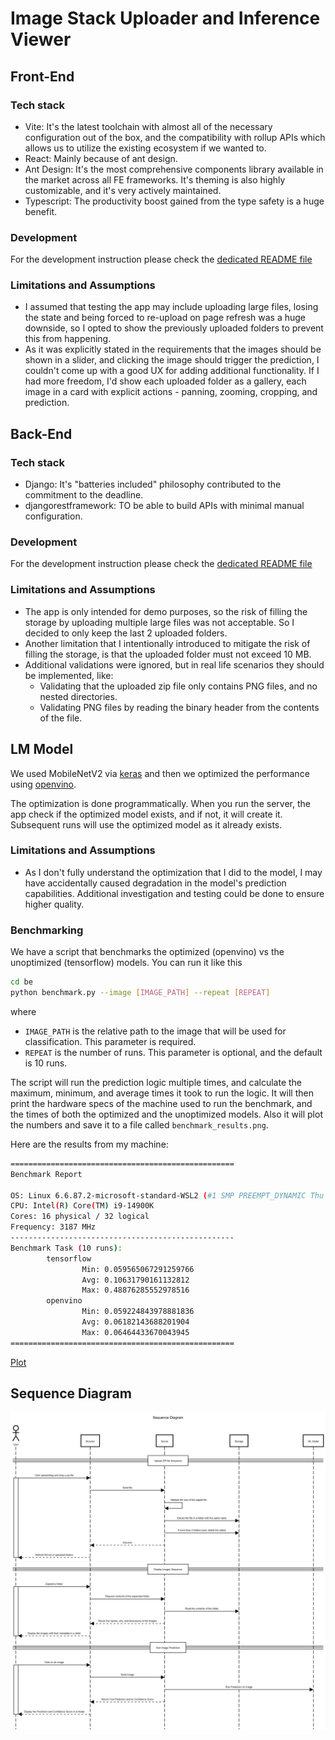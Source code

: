 # Image Stack Uploader and Inference Viewer

## Front-End

### Tech stack

- Vite: It's the latest toolchain with almost all of the necessary configuration out of the box, and the compatibility with rollup APIs which allows us to utilize the existing ecosystem if we wanted to.
- React: Mainly because of ant design.
- Ant Design: It's the most comprehensive components library available in the market across all FE frameworks. It's theming is also highly customizable, and it's very actively maintained.
- Typescript: The productivity boost gained from the type safety is a huge benefit.

### Development

For the development instruction please check the [dedicated README file](/fe/README.md)

### Limitations and Assumptions

- I assumed that testing the app may include uploading large files, losing the state and being forced to re-upload on page refresh was a huge downside, so I opted to show the previously uploaded folders to prevent this from happening.
- As it was explicitly stated in the requirements that the images should be shown in a slider, and clicking the image should trigger the prediction, I couldn't come up with a good UX for adding additional functionality. If I had more freedom, I'd show each uploaded folder as a gallery, each image in a card with explicit actions - panning, zooming, cropping, and prediction.

## Back-End

### Tech stack

- Django: It's "batteries included" philosophy contributed to the commitment to the deadline.
- djangorestframework: TO be able to build APIs with minimal manual configuration.

### Development

For the development instruction please check the [dedicated README file](/be/README.md)

### Limitations and Assumptions

- The app is only intended for demo purposes, so the risk of filling the storage by uploading multiple large files was not acceptable. So I decided to only keep the last 2 uploaded folders.
- Another limitation that I intentionally introduced to mitigate the risk of filling the storage, is that the uploaded folder must not exceed 10 MB.
- Additional validations were ignored, but in real life scenarios they should be implemented, like:
  - Validating that the uploaded zip file only contains PNG files, and no nested directories.
  - Validating PNG files by reading the binary header from the contents of the file.

## LM Model

We used MobileNetV2 via [keras](https://keras.io/) and then we optimized the performance using [openvino](https://www.intel.com/content/www/us/en/developer/tools/openvino-toolkit/download.html?PACKAGE=OPENVINO_BASE&VERSION=v_2025_2_0&OP_SYSTEM=WINDOWS&DISTRIBUTION=PIP).

The optimization is done programmatically. When you run the server, the app check if the optimized model exists, and if not, it will create it. Subsequent runs will use the optimized model as it already exists.

### Limitations and Assumptions

- As I don't fully understand the optimization that I did to the model, I may have accidentally caused degradation in the model's prediction capabilities. Additional investigation and testing could be done to ensure higher quality.

### Benchmarking

We have a script that benchmarks the optimized (openvino) vs the unoptimized (tensorflow) models. You can run it like this

```bash
cd be
python benchmark.py --image [IMAGE_PATH] --repeat [REPEAT]
```

where

- `IMAGE_PATH` is the relative path to the image that will be used for classification. This parameter is required.
- `REPEAT` is the number of runs. This parameter is optional, and the default is 10 runs.

The script will run the prediction logic multiple times, and calculate the maximum, minimum, and average times it took to run the logic. It will then print the hardware specs of the machine used to run the benchmark, and the times of both the optimized and the unoptimized models. Also it will plot the numbers and save it to a file called `benchmark_results.png`.

Here are the results from my machine:

```bash
==================================================
Benchmark Report

OS: Linux 6.6.87.2-microsoft-standard-WSL2 (#1 SMP PREEMPT_DYNAMIC Thu Jun  5 18:30:46 UTC 2025)
CPU: Intel(R) Core(TM) i9-14900K
Cores: 16 physical / 32 logical
Frequency: 3187 MHz
--------------------------------------------------
Benchmark Task (10 runs):
        tensorflow
                Min: 0.059565067291259766
                Avg: 0.10631790161132812
                Max: 0.48876285552978516
        openvino
                Min: 0.059224843978881836
                Avg: 0.06182143688201904
                Max: 0.06464433670043945
==================================================
```

[Plot](./benchmark_results.png)

## Sequence Diagram

![Sequence Diagram](/Sequence%20Diagram.png)
